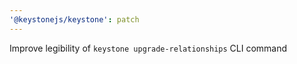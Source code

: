 ```yaml
---
'@keystonejs/keystone': patch
---
```


Improve legibility of `keystone upgrade-relationships` CLI command

